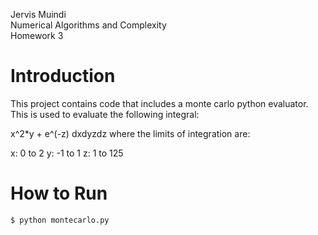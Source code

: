 Jervis Muindi   
Numerical Algorithms and Complexity    
Homework 3    

Introduction
============
This project contains code that includes a monte carlo python evaluator. This is used to evaluate the following
integral:

x^2*y + e^(-z) dxdyzdz where the limits of integration are:

x: 0 to 2
y: -1 to 1
z: 1 to 125


How to Run
==========

`$ python montecarlo.py`
